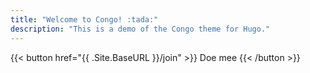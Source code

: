 ```yaml
---
title: "Welcome to Congo! :tada:"
description: "This is a demo of the Congo theme for Hugo."
---
```


<span class="flex justify-center uppercase font-mono">
  {{< button href="{{ .Site.BaseURL }}/join" >}}
    Doe mee
  {{< /button >}}
</span>
